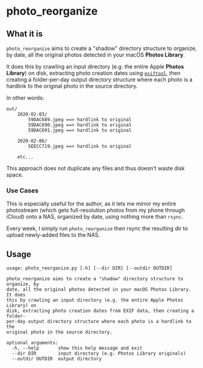# photo_reorganize

## What it is

`photo_reorganize` aims to create a "shadow" directory structure to organize, by date, all the original photos detected in your macOS **Photos Library**.

It does this by crawling an input directory (e.g. the entire Apple **Photos Library**) on disk, extracting photo creation dates using [`exiftool`](https://exiftool.org/), then creating a folder-per-day output directory structure where each photo is a hardlink to the original photo in the source directory.

In other words:

```
out/
    2020-02-03/
        59DAC689.jpeg ==> hardlink to original
        59DAC690.jpeg ==> hardlink to original
        59DAC691.jpeg ==> hardlink to original

    2020-02-06/
        5EECC719.jpeg ==> hardlink to original

    etc...
```

This approach does not duplicate any files and thus doesn't waste disk space.

### Use Cases

This is especially useful for the author, as it lets me mirror my entire photostream (which gets full-resolution photos from my phone through iCloud) onto a NAS, organized by date, using nothing more than `rsync`.

Every week, I simply run `photo_reorganize` then rsync the resulting dir to upload newly-added files to the NAS.

## Usage

```
usage: photo_reorganize.py [-h] [--dir DIR] [--outdir OUTDIR]

photo_reorganize aims to create a "shadow" directory structure to organize, by
date, all the original photos detected in your macOS Photos Library. It does
this by crawling an input directory (e.g. the entire Apple Photos Library) on
disk, extracting photo creation dates from EXIF data, then creating a folder-
per-day output directory structure where each photo is a hardlink to the
original photo in the source directory.

optional arguments:
  -h, --help       show this help message and exit
  --dir DIR        input directory (e.g. Photos Library originals)
  --outdir OUTDIR  output directory
```